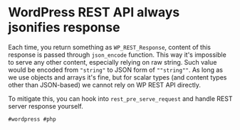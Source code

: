 # WordPress REST API always jsonifies response

Each time, you return something as `WP_REST_Response`, content of this 
response is passed through `json_encode` function. This way it's 
impossible to serve any other content, especially relying on raw 
string. Such value would be encoded from `"string"` to JSON form of 
`""string""`. As long as we use objects and arrays it's fine, but for 
scalar types (and content types other than JSON-based) we cannot rely on 
WP REST API directly.

To mitigate this, you can hook into `rest_pre_serve_request` and handle 
REST server response yourself.

    #wordpress #php
